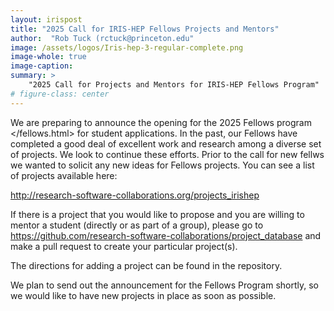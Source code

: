 ```yaml
---
layout: irispost
title: "2025 Call for IRIS-HEP Fellows Projects and Mentors"
author:  "Rob Tuck (rctuck@princeton.edu"
image: /assets/logos/Iris-hep-3-regular-complete.png
image-whole: true
image-caption:
summary: >
    "2025 Call for Projects and Mentors for IRIS-HEP Fellows Program"
# figure-class: center
---
```


We are preparing to announce the opening for the 2025 Fellows program </fellows.html> for student applications.  In the past, our Fellows have completed a good deal of excellent work and research among a diverse set of projects.  We look to continue these efforts.  Prior to the call for new fellws we wanted to solicit any new ideas for Fellows projects.  You can see a list of projects available here:

<http://research-software-collaborations.org/projects_irishep>

If there is a project that you would like to propose and you are willing to mentor a student (directly or as part of a group), please go to <https://github.com/research-software-collaborations/project_database> and make a pull request to create your particular project(s).

The directions for adding a project can be found in the repository.

We plan to send out the announcement for the Fellows Program shortly, so we would like to have new projects in place as soon as possible.
